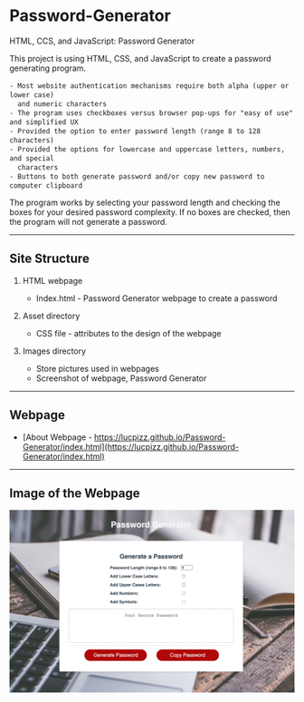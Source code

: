 # Password-Generator

HTML, CCS, and JavaScript: Password Generator

This project is using HTML, CSS, and JavaScript to create a password generating program.

    - Most website authentication mechanisms require both alpha (upper or lower case)
      and numeric characters
    - The program uses checkboxes versus browser pop-ups for "easy of use" and simplified UX
    - Provided the option to enter password length (range 8 to 128 characters)
    - Provided the options for lowercase and uppercase letters, numbers, and special
      characters
    - Buttons to both generate password and/or copy new password to computer clipboard

The program works by selecting your password length and checking the boxes for your desired password complexity.  If no 
boxes are checked, then the program will not generate a password.

---

## Site Structure

1. HTML webpage

   - Index.html - Password Generator webpage to create a password

2. Asset directory

   - CSS file - attributes to the design of the webpage

3. Images directory

   - Store pictures used in webpages
   - Screenshot of webpage, Password Generator

---

## Webpage

- [About Webpage - https://lucpizz.github.io/Password-Generator/index.html](https://lucpizz.github.io/Password-Generator/index.html)

---

## Image of the Webpage

![Screenshot of Password Generator webpage](/images/GeneratePassword.png)
